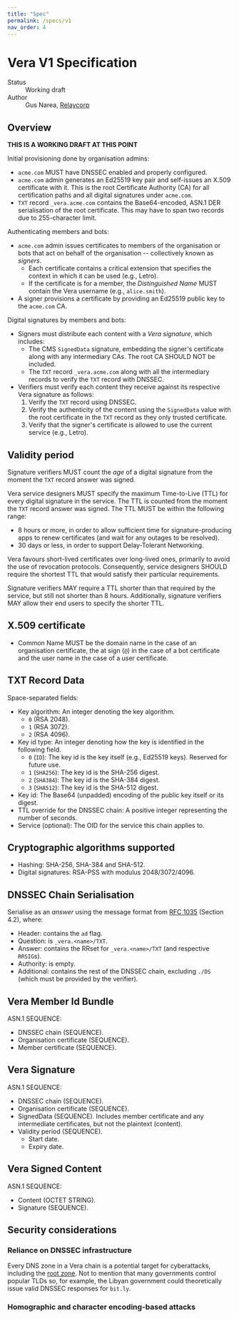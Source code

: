 ```yaml
---
title: "Spec"
permalink: /specs/v1
nav_order: 4
---
```


# Vera V1 Specification

<dl>
    <dt>Status</dt>
    <dd>Working draft</dd>
    <dt>Author</dt>
    <dd>Gus Narea, <a href="https://relaycorp.tech">Relaycorp</a></dd>
</dl>

## Overview

**THIS IS A WORKING DRAFT AT THIS POINT**

Initial provisioning done by organisation admins:

- `acme.com` MUST have DNSSEC enabled and properly configured.
- `acme.com` admin generates an Ed25519 key pair and self-issues an X.509 certificate with it. This is the root Certificate Authority (CA) for all certification paths and all digital signatures under `acme.com`.
- `TXT` record `_vera.acme.com` contains the Base64-encoded, ASN.1 DER serialisation of the root certificate. This may have to span two records due to 255-character limit.

Authenticating members and bots:

- `acme.com` admin issues certificates to members of the organisation or bots that act on behalf of the organisation -- collectively known as _signers_.
  - Each certificate contains a critical extension that specifies the context in which it can be used (e.g., Letro).
  - If the certificate is for a member, the _Distinguished Name_ MUST contain the Vera username (e.g., `alice.smith`).
- A signer provisions a certificate by providing an Ed25519 public key to the `acme.com` CA.

Digital signatures by members and bots:

- Signers must distribute each content with a _Vera signature_, which includes:
  - The CMS `SignedData` signature, embedding the signer's certificate along with any intermediary CAs. The root CA SHOULD NOT be included.
  - The `TXT` record `_vera.acme.com` along with all the intermediary records to verify the `TXT` record with DNSSEC.
- Verifiers must verify each content they receive against its respective Vera signature as follows:
  1. Verify the `TXT` record using DNSSEC.
  1. Verify the authenticity of the content using the `SignedData` value with the root certificate in the `TXT` record as they only trusted certificate.
  1. Verify that the signer's certificate is allowed to use the current service (e.g., Letro).

## Validity period

Signature verifiers MUST count the _age_ of a digital signature from the moment the `TXT` record answer was signed.

Vera service designers MUST specify the maximum Time-to-Live (TTL) for every digital signature in the service. The TTL is counted from the moment the `TXT` record answer was signed. The TTL MUST be within the following range:

- 8 hours or more, in order to allow sufficient time for signature-producing apps to renew certificates (and wait for any outages to be resolved).
- 30 days or less, in order to support Delay-Tolerant Networking.

Vera favours short-lived certificates over long-lived ones, primarily to avoid the use of revocation protocols. Consequently, service designers SHOULD require the shortest TTL that would satisfy their particular requirements.

Signature verifiers MAY require a TTL shorter than that required by the service, but still not shorter than 8 hours. Additionally, signature verifiers MAY allow their end users to specify the shorter TTL.

## X.509 certificate

- Common Name MUST be the domain name in the case of an organisation certificate, the at sign (`@`) in the case of a bot certificate and the user name in the case of a user certificate.

## TXT Record Data

Space-separated fields:

- Key algorithm: An integer denoting the key algorithm.
  - `0` (RSA 2048).
  - `1` (RSA 3072).
  - `2` (RSA 4096).
- Key id type: An integer denoting how the key is identified in the following field.
  - `0` (`ID`): The key id is the key itself (e.g., Ed25519 keys). Reserved for future use.
  - `1` (`SHA256`): The key id is the SHA-256 digest.
  - `2` (`SHA384`): The key id is the SHA-384 digest.
  - `3` (`SHA512`): The key id is the SHA-512 digest.
- Key id: The Base64 (unpadded) encoding of the public key itself or its digest.
- TTL override for the DNSSEC chain: A positive integer representing the number of seconds.
- Service (optional): The OID for the service this chain applies to.

## Cryptographic algorithms supported

- Hashing: SHA-256, SHA-384 and SHA-512.
- Digital signatures: RSA-PSS with modulus 2048/3072/4096.

## DNSSEC Chain Serialisation

Serialise as an _answer_ using the message format from [RFC 1035](https://datatracker.ietf.org/doc/html/rfc1035) (Section 4.2), where:

- Header: contains the `ad` flag.
- Question: is `_vera.<name>/TXT`.
- Answer: contains the RRset for `_vera.<name>/TXT` (and respective `RRSIG`s).
- Authority: is empty.
- Additional: contains the rest of the DNSSEC chain, excluding `./DS` (which must be provided by the verifier).

## Vera Member Id Bundle

ASN.1 SEQUENCE:

- DNSSEC chain (SEQUENCE).
- Organisation certificate (SEQUENCE).
- Member certificate (SEQUENCE).

## Vera Signature

ASN.1 SEQUENCE:

- DNSSEC chain (SEQUENCE).
- Organisation certificate (SEQUENCE).
- SignedData (SEQUENCE). Includes member certificate and any intermediate certificates, but not the plaintext (content).
- Validity period (SEQUENCE).
  - Start date.
  - Expiry date.

## Vera Signed Content

ASN.1 SEQUENCE:

- Content (OCTET STRING).
- Signature (SEQUENCE).

## Security considerations

### Reliance on DNSSEC infrastructure

Every DNS zone in a Vera chain is a potential target for cyberattacks, including the [root zone](https://www.iana.org/dnssec). Not to mention that many governments control popular TLDs so, for example, the Libyan government could theoretically issue valid DNSSEC responses for `bit.ly`.

### Homographic and character encoding-based attacks

